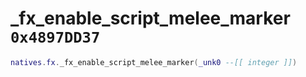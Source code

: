 # _fx_enable_script_melee_marker `0x4897DD37`

```lua
natives.fx._fx_enable_script_melee_marker(_unk0 --[[ integer ]])
```